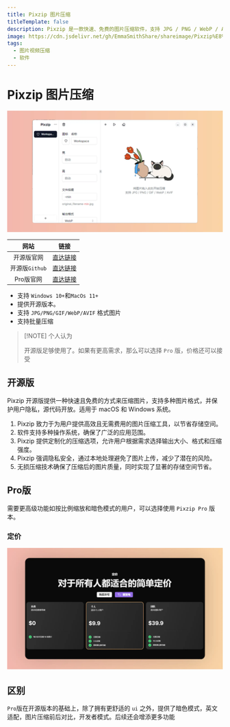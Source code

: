 ```yaml
---
title: Pixzip 图片压缩
titleTemplate: false
description: Pixzip 是一款快速、免费的图片压缩软件，支持 JPG / PNG / WebP / AVIF 等主流格式，支持 Windows 10+，macOS 11+ 操作系统。
image: https://cdn.jsdelivr.net/gh/EmmaSmithShare/shareimage/Pixzip%E8%BD%AF%E4%BB%B6%E9%A1%B5%E9%9D%A2-x.webp
tags: 
  - 图片视频压缩
  - 软件
---
```


# Pixzip 图片压缩

![Pixzip软件页面](./assets/Pixzip软件页面.webp)

|      网站      |                             链接                             |
| :------------: | :----------------------------------------------------------: |
|   开源版官网   | <a href="https://xiangsu.fun/" class="to-url" target="_blank">直达链接</a> |
| 开源版`Github` | <a href="https://github.com/richhost/pixzip" class="to-url" target="_blank">直达链接</a> |
|   Pro版官网    | <a href="https://pixzip.cutepuppy.tech" class="to-url" target="_blank">直达链接</a> |

- 支持 `Windows 10+`和`MacOs 11+`
- 提供开源版本。
- 支持 `JPG/PNG/GIF/WebP/AVIF` 格式图片
- 支持批量压缩

> [!NOTE] 个人认为
>
> 开源版足够使用了。如果有更高需求，那么可以选择 `Pro` 版，价格还可以接受

## 开源版

Pixzip 开源版提供一种快速且免费的方式来压缩图片，支持多种图片格式，并保护用户隐私，源代码开放。适用于 macOS 和 Windows 系统。

1. Pixzip 致力于为用户提供高效且无需费用的图片压缩工具，以节省存储空间。
2. 软件支持多种操作系统，确保了广泛的应用范围。
3. Pixzip 提供定制化的压缩选项，允许用户根据需求选择输出大小、格式和压缩强度。
4. Pixzip 强调隐私安全，通过本地处理避免了图片上传，减少了潜在的风险。
5. 无损压缩技术确保了压缩后的图片质量，同时实现了显著的存储空间节省。



## Pro版

需要更高级功能如按比例缩放和暗色模式的用户，可以选择使用 `Pixzip Pro` 版本。

### 定价

![Pixzip](./assets/Pixzip.webp)



## 区别

`Pro`版在开源版本的基础上，除了拥有更舒适的 `ui` 之外，提供了暗色模式，英文适配，图片压缩前后对比，开发者模式。后续还会增添更多功能







